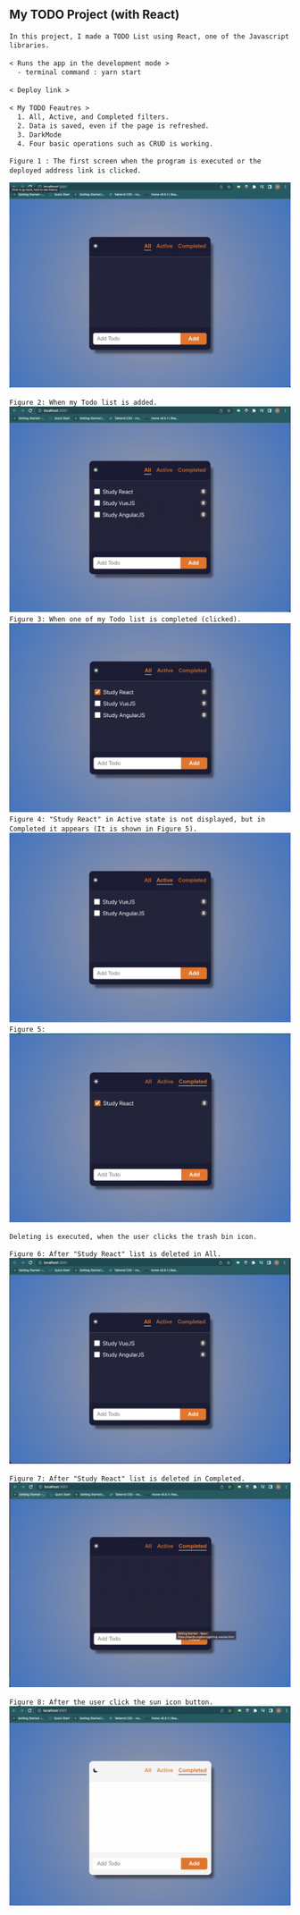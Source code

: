 ## My TODO Project (with React)
    In this project, I made a TODO List using React, one of the Javascript libraries.

    < Runs the app in the development mode >
      - terminal command : yarn start
    
    < Deploy link >

    < My TODO Feautres >
      1. All, Active, and Completed filters.
      2. Data is saved, even if the page is refreshed.
      3. DarkMode
      4. Four basic operations such as CRUD is working.

`Figure 1 : The first screen when the program is executed or the deployed address link is clicked.`

<img src = "src/screenshot/InitialPage.png"><br>

`Figure 2: When my Todo list is added.`
<img src = "src/screenshot/Added.png"><br>
`Figure 3: When one of my Todo list is completed (clicked).`
<img src = "src/screenshot/Clicked.png"><br>
`Figure 4: "Study React" in Active state is not displayed, but in Completed it appears (It is shown in Figure 5).`
<img src = "src/screenshot/seeActive.png"><br>
`Figure 5:`
<img src = "src/screenshot/seeCompleted.png"><br>

    Deleting is executed, when the user clicks the trash bin icon.

`Figure 6: After "Study React" list is deleted in All.`
<img src = "src/screenshot/deletedAfterAll.png"><br>

`Figure 7: After "Study React" list is deleted in Completed. `
<img src = "src/screenshot/deletedAfterCompleted.png"><br>

`Figure 8: After the user click the sun icon button.`
<img src = "src/screenshot/DarkMode.png"><br>
